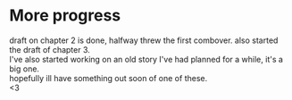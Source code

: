 # More progress

draft on chapter 2 is done, halfway threw the first combover. also started the draft of chapter 3.  
I've also started working on an old story I've had planned for a while, it's a big one.  
hopefully ill have something out soon of one of these.  
<3
